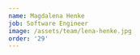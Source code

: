 ```yaml
---
name: Magdalena Henke
job: Software Engineer
image: /assets/team/lena-henke.jpg
order: '29'
---
```


